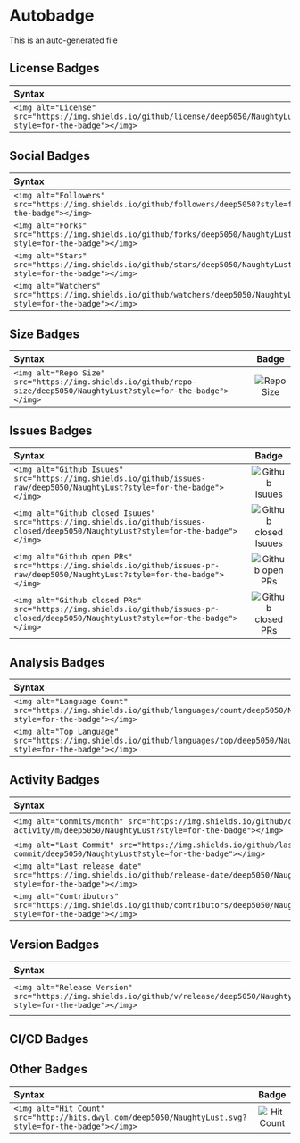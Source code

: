 # Autobadge
This is an auto-generated file

## License Badges

| Syntax    |    Badge  |
| :---      |  :----:  |
| `<img alt="License" src="https://img.shields.io/github/license/deep5050/NaughtyLust?style=for-the-badge"></img>` | <img alt="License" src="https://img.shields.io/github/license/deep5050/NaughtyLust?style=for-the-badge"></img>|
## Social Badges

| Syntax    |    Badge  |
| :---      |  :----:  |
| `<img alt="Followers" src="https://img.shields.io/github/followers/deep5050?style=for-the-badge"></img>` | <img alt="Followers" src="https://img.shields.io/github/followers/deep5050?style=for-the-badge"></img>|
| `<img alt="Forks" src="https://img.shields.io/github/forks/deep5050/NaughtyLust?style=for-the-badge"></img>` | <img alt="Forks" src="https://img.shields.io/github/forks/deep5050/NaughtyLust?style=for-the-badge"></img>|
| `<img alt="Stars" src="https://img.shields.io/github/stars/deep5050/NaughtyLust?style=for-the-badge"></img>` | <img alt="Stars" src="https://img.shields.io/github/stars/deep5050/NaughtyLust?style=for-the-badge"></img>|
| `<img alt="Watchers" src="https://img.shields.io/github/watchers/deep5050/NaughtyLust?style=for-the-badge"></img>` | <img alt="Watchers" src="https://img.shields.io/github/watchers/deep5050/NaughtyLust?style=for-the-badge"></img>|
## Size Badges

| Syntax    |    Badge  |
| :---      |  :----:  |
| `<img alt="Repo Size" src="https://img.shields.io/github/repo-size/deep5050/NaughtyLust?style=for-the-badge"></img>` | <img alt="Repo Size" src="https://img.shields.io/github/repo-size/deep5050/NaughtyLust?style=for-the-badge"></img>|
## Issues Badges

| Syntax    |    Badge  |
| :---      |  :----:  |
| `<img alt="Github Isuues" src="https://img.shields.io/github/issues-raw/deep5050/NaughtyLust?style=for-the-badge"></img>` | <img alt="Github Isuues" src="https://img.shields.io/github/issues-raw/deep5050/NaughtyLust?style=for-the-badge"></img>|
| `<img alt="Github closed Isuues" src="https://img.shields.io/github/issues-closed/deep5050/NaughtyLust?style=for-the-badge"></img>` | <img alt="Github closed Isuues" src="https://img.shields.io/github/issues-closed/deep5050/NaughtyLust?style=for-the-badge"></img>|
| `<img alt="Github open PRs" src="https://img.shields.io/github/issues-pr-raw/deep5050/NaughtyLust?style=for-the-badge"></img>` | <img alt="Github open PRs" src="https://img.shields.io/github/issues-pr-raw/deep5050/NaughtyLust?style=for-the-badge"></img>|
| `<img alt="Github closed PRs" src="https://img.shields.io/github/issues-pr-closed/deep5050/NaughtyLust?style=for-the-badge"></img>` | <img alt="Github closed PRs" src="https://img.shields.io/github/issues-pr-closed/deep5050/NaughtyLust?style=for-the-badge"></img>|
## Analysis Badges

| Syntax    |    Badge  |
| :---      |  :----:  |
| `<img alt="Language Count" src="https://img.shields.io/github/languages/count/deep5050/NaughtyLust?style=for-the-badge"></img>` | <img alt="Language Count" src="https://img.shields.io/github/languages/count/deep5050/NaughtyLust?style=for-the-badge"></img>|
| `<img alt="Top Language" src="https://img.shields.io/github/languages/top/deep5050/NaughtyLust?style=for-the-badge"></img>` | <img alt="Top Language" src="https://img.shields.io/github/languages/top/deep5050/NaughtyLust?style=for-the-badge"></img>|
## Activity Badges

| Syntax    |    Badge  |
| :---      |  :----:  |
| `<img alt="Commits/month" src="https://img.shields.io/github/commit-activity/m/deep5050/NaughtyLust?style=for-the-badge"></img>` | <img alt="Commits/month" src="https://img.shields.io/github/commit-activity/m/deep5050/NaughtyLust?style=for-the-badge"></img>|
| `<img alt="Last Commit" src="https://img.shields.io/github/last-commit/deep5050/NaughtyLust?style=for-the-badge"></img>` | <img alt="Last Commit" src="https://img.shields.io/github/last-commit/deep5050/NaughtyLust?style=for-the-badge"></img>|
| `<img alt="Last release date" src="https://img.shields.io/github/release-date/deep5050/NaughtyLust?style=for-the-badge"></img>` | <img alt="Last release date" src="https://img.shields.io/github/release-date/deep5050/NaughtyLust?style=for-the-badge"></img>|
| `<img alt="Contributors" src="https://img.shields.io/github/contributors/deep5050/NaughtyLust?style=for-the-badge"></img>` | <img alt="Contributors" src="https://img.shields.io/github/contributors/deep5050/NaughtyLust?style=for-the-badge"></img>|
## Version Badges

| Syntax    |    Badge  |
| :---      |  :----:  |
| `<img alt="Release Version" src="https://img.shields.io/github/v/release/deep5050/NaughtyLust?style=for-the-badge"></img>` | <img alt="Release Version" src="https://img.shields.io/github/v/release/deep5050/NaughtyLust?style=for-the-badge"></img>|
## CI/CD Badges

## Other Badges

| Syntax    |    Badge  |
| :---      |  :----:  |
| `<img alt="Hit Count" src="http://hits.dwyl.com/deep5050/NaughtyLust.svg?style=for-the-badge"></img>` | <img alt="Hit Count" src="http://hits.dwyl.com/deep5050/NaughtyLust.svg?style=for-the-badge"></img>|
